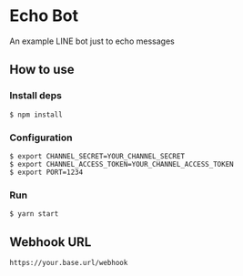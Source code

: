 # Echo Bot

An example LINE bot just to echo messages

## How to use

### Install deps

```shell
$ npm install
```

### Configuration

```shell
$ export CHANNEL_SECRET=YOUR_CHANNEL_SECRET
$ export CHANNEL_ACCESS_TOKEN=YOUR_CHANNEL_ACCESS_TOKEN
$ export PORT=1234
```

### Run

```shell
$ yarn start
```

## Webhook URL

```
https://your.base.url/webhook
```
